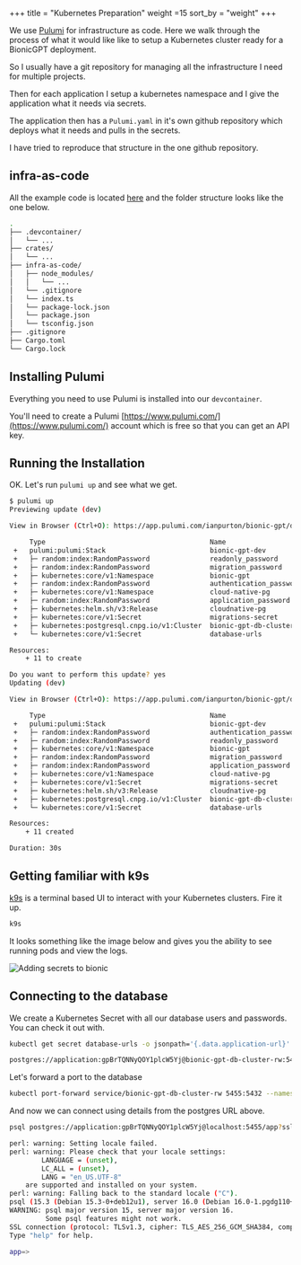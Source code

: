 +++
title = "Kubernetes Preparation"
weight =15
sort_by = "weight"
+++

We use [Pulumi](https://www.pulumi.com/) for infrastructure as code. Here we walk through the process of what it would like like to setup a Kubernetes cluster ready for a BionicGPT deployment.

So I usually have a git repository for managing all the infrastructure I need for multiple projects. 

Then for each application I setup a kubernetes namespace and I give the application what it needs via secrets. 

The application then has a `Pulumi.yaml` in it's own github repository which deploys what it needs and pulls in the secrets.

I have tried to reproduce that structure in the one github repository.

## infra-as-code

All the example code is located [here](https://github.com/bionic-gpt/bionic-gpt/tree/main/infra-as-code) and the folder structure looks like the one below.



```sh
.
├── .devcontainer/
│   └── ...
├── crates/
│   └── ...
├── infra-as-code/
│   ├── node_modules/
│   │   └── ...
│   └── .gitignore
│   └── index.ts
│   └── package-lock.json
│   └── package.json
│   └── tsconfig.json
├── .gitignore
├── Cargo.toml
└── Cargo.lock
```

## Installing Pulumi

Everything you need to use Pulumi is installed into our `devcontainer`.

You'll need to create a Pulumi [https://www.pulumi.com/](https://www.pulumi.com/) account which is free so that you can get an API key.

## Running the Installation

OK. Let's run `pulumi up` and see what we get.

```sh
$ pulumi up
Previewing update (dev)

View in Browser (Ctrl+O): https://app.pulumi.com/ianpurton/bionic-gpt/dev/previews/ff5575cc-0623-4687-a4e2-eeaeefa84048

     Type                                         Name                     Plan       
 +   pulumi:pulumi:Stack                          bionic-gpt-dev           create     
 +   ├─ random:index:RandomPassword               readonly_password        create     
 +   ├─ random:index:RandomPassword               migration_password       create     
 +   ├─ kubernetes:core/v1:Namespace              bionic-gpt               create     
 +   ├─ random:index:RandomPassword               authentication_password  create     
 +   ├─ kubernetes:core/v1:Namespace              cloud-native-pg          create     
 +   ├─ random:index:RandomPassword               application_password     create     
 +   ├─ kubernetes:helm.sh/v3:Release             cloudnative-pg           create     
 +   ├─ kubernetes:core/v1:Secret                 migrations-secret        create     
 +   ├─ kubernetes:postgresql.cnpg.io/v1:Cluster  bionic-gpt-db-cluster    create     
 +   └─ kubernetes:core/v1:Secret                 database-urls            create     

Resources:
    + 11 to create

Do you want to perform this update? yes
Updating (dev)

View in Browser (Ctrl+O): https://app.pulumi.com/ianpurton/bionic-gpt/dev/updates/1

     Type                                         Name                     Status              
 +   pulumi:pulumi:Stack                          bionic-gpt-dev           created (1s)        
 +   ├─ random:index:RandomPassword               authentication_password  created (0.76s)     
 +   ├─ random:index:RandomPassword               readonly_password        created (1s)        
 +   ├─ kubernetes:core/v1:Namespace              bionic-gpt               created (1s)        
 +   ├─ random:index:RandomPassword               migration_password       created (2s)        
 +   ├─ random:index:RandomPassword               application_password     created (2s)        
 +   ├─ kubernetes:core/v1:Namespace              cloud-native-pg          created (3s)        
 +   ├─ kubernetes:core/v1:Secret                 migrations-secret        created (1s)        
 +   ├─ kubernetes:helm.sh/v3:Release             cloudnative-pg           created (15s)       
 +   ├─ kubernetes:postgresql.cnpg.io/v1:Cluster  bionic-gpt-db-cluster    created (0.79s)     
 +   └─ kubernetes:core/v1:Secret                 database-urls            created (0.74s)     

Resources:
    + 11 created

Duration: 30s
```

## Getting familiar with k9s

[k9s](https://k9scli.io/) is a terminal based UI to interact with your Kubernetes clusters. Fire it up.

```sh
k9s
```

It looks something like the image below and gives you the ability to see running pods and view the logs.

![Adding secrets to bionic](../k9s.jpeg)

## Connecting to the database

We create a Kubernetes Secret with all our database users and passwords. You can check it out with.

```sh
kubectl get secret database-urls -o jsonpath='{.data.application-url}' --namespace bionic-gpt | base64 --decode

postgres://application:gpBrTQNNyQOY1plcW5Yj@bionic-gpt-db-cluster-rw:5432/app?sslmode=require
```

Let's forward a port to the database

```sh
kubectl port-forward service/bionic-gpt-db-cluster-rw 5455:5432 --namespace=bionic-gpt
```

And now we can connect using details from the postgres URL above.

```sh
psql postgres://application:gpBrTQNNyQOY1plcW5Yj@localhost:5455/app?sslmode=require
```

```sh
perl: warning: Setting locale failed.
perl: warning: Please check that your locale settings:
        LANGUAGE = (unset),
        LC_ALL = (unset),
        LANG = "en_US.UTF-8"
    are supported and installed on your system.
perl: warning: Falling back to the standard locale ("C").
psql (15.3 (Debian 15.3-0+deb12u1), server 16.0 (Debian 16.0-1.pgdg110+1))
WARNING: psql major version 15, server major version 16.
         Some psql features might not work.
SSL connection (protocol: TLSv1.3, cipher: TLS_AES_256_GCM_SHA384, compression: off)
Type "help" for help.

app=> 
```